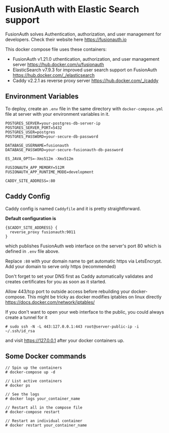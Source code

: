 # FusionAuth with Elastic Search support

FusionAuth solves Authentication, authorization, and user management for developers. Check their website here https://fusionauth.io

This docker compose file uses these containers:
- FusionAuth v1.21.0 uthentication, authorization, and user management server https://hub.docker.com/u/fusionauth
- ElasticSearch v7.9.3 for improved user search support on FusionAuth https://hub.docker.com/_/elasticsearch
- Caddy v2.2.1 as reverse proxy server https://hub.docker.com/_/caddy

## Environment Variables

To deploy, create an ```.env``` file in the same directory with ```docker-compose.yml``` file at server with your environment variables in it.

```
POSTGRES_SERVER=your-postgres-db-server-ip
POSTGRES_SERVER_PORT=5432
POSTGRES_USER=postgres
POSTGRES_PASSWORD=your-secure-db-password

DATABASE_USERNAME=fusionauth
DATABASE_PASSWORD=your-secure-fusionauth-db-password

ES_JAVA_OPTS=-Xms512m -Xmx512m

FUSIONAUTH_APP_MEMORY=512M
FUSIONAUTH_APP_RUNTIME_MODE=development

CADDY_SITE_ADDRESS=:80
```

## Caddy Config

Caddy config is named ```Caddyfile``` and it is pretty straightforward.

**Default configuration is**
```
{$CADDY_SITE_ADDRESS} {
  reverse_proxy fusionauth:9011
}
```
which publishes FusionAuth web interface on the server's port 80 which is defined in ```.env``` file above.

Replace ```:80``` with your domain name to get automatic https via LetsEncrypt. Add your domain to serve only https (recommended)

Don't forget to set your DNS first as Caddy automatically validates and creates certificates for you as soon as it started.

Allow 443/tcp port to outside access before rebuilding your docker-compose. This might be tricky as docker modifies iptables on linux directly https://docs.docker.com/network/iptables/

If you don't want to open your web interface to the public, you could always create a tunnel for it

```
# sudo ssh -N -L 443:127.0.0.1:443 root@server-public-ip -i ~/.ssh/id_rsa
```

and visit https://127.0.0.1 after your docker containers up.

## Some Docker commands

```
// Spin up the containers
# docker-compose up -d

// List active containers
# docker ps

// See the logs
# docker logs your_container_name

// Restart all in the compose file
# docker-compose restart

// Restart an individual container
# docker restart your_container_name
```
